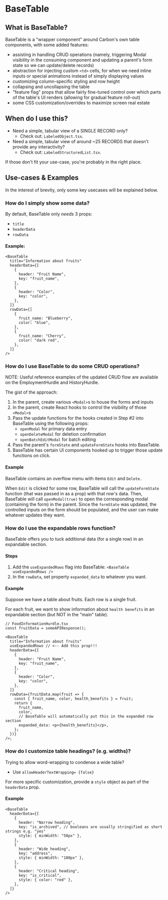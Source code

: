 # BaseTable

## What is BaseTable?

BaseTable is a "wrapper component" around Carbon's own table components, with some added features:

- assisting in handling CRUD operations (namely, triggering Modal visibility in the consuming component and updating a parent's form state so we can update/delete records)
- abstraction for injecting custom `<td>` cells, for when we need inline inputs or special animations instead of simply displaying values
- customizing column-specific styling and row height
- collapsing and uncollapsing the table
- "feature flag" props that allow fairly fine-tuned control over which parts of the table's UI renders (allowing for gradual feature roll-out)
- some CSS customization/overrides to maximize screen real estate

## When do I use this?

- Need a simple, tabular view of a SINGLE RECORD only?
  - Check out: `LabeledObject.tsx`.
- Need a simple, tabular view of around ~25 RECORDS that doesn't provide any interactivity?
  - Check out: `LabeledStructuredList.tsx`.

If those don't fit your use-case, you're probably in the right place.

## Use-cases & Examples

In the interest of brevity, only some key usecases will be explained below.

### How do I simply show some data?

By default, BaseTable only _needs_ 3 props:

- `title`
- `headerData`
- `rowData`

#### Example:

```tsx
<BaseTable
  title="Information about fruits"
  headerData={[
    {
      header: "Fruit Name",
      key: "fruit_name",
    },
    {
      header: "Color",
      key: "color",
    },
  ]}
  rowData={[
    {
      fruit_name: "Blueberry",
      color: "blue",
    },
    {
      fruit_name: "Cherry",
      color: "dark red",
    },
  ]}
/>
```

### How do I use BaseTable to do some CRUD operations?

NOTE: Useful reference examples of the updated CRUD flow are available on the EmploymentHurdle and HistoryHurdle.

The gist of the approach:

1. In the parent, create various `<Modal>`s to house the forms and inputs
2. In the parent, create React hooks to control the visibility of those `<Modal>`s
3. Pass the update functions for the hooks created in Step #2 into BaseTable using the following props:
   - `openModal` for primary data entry
   - `openDeleteModal` for deletion confirmation
   - `openBatchEditModal` for batch editing
4. Pass the parent's `formState` and `updateFormState` hooks into BaseTable.
5. BaseTable has certain UI components hooked up to trigger those update functions on click.

#### Example

BaseTable contains an overflow menu with items `Edit` and `Delete.`

When `Edit` is clicked for some row, BaseTable will call the `updateFormState` function (that was passed in as a prop) with that row's data.
Then, BaseTable will call `openModal(true)` to open the corresponding modal (containing the form) in the parent.
Since the `formState` was updated, the controlled inputs on the form should be populated, and the user can make whatever updates they want.

### How do I use the expandable rows function?

BaseTable offers you to tuck additional data (for a single row) in an expandable section.

#### Steps

1. Add the `useExpandedRows` flag into BaseTable: `<BaseTable useExpandedRows />`
2. In the `rowData`, set property `expanded_data` to whatever you want.

#### Example

Suppose we have a table about fruits. Each row is a single fruit.

For each fruit, we want to show information about `health benefits` in an expandable section (but NOT in the "main" table).

```tsx
// FoodInformationHurdle.tsx
const fruitData = someAPIResponse();

<BaseTable
  title="Information about fruits"
  useExpandedRows // <-- Add this prop!!!
  headerData={[
    {
      header: "Fruit Name",
      key: "fruit_name",
    },
    {
      header: "Color",
      key: "color",
    },
  ]}
  rowData={fruitData.map(fruit => {
    const { fruit_name, color, health_benefits } = fruit;
    return {
      fruit_name,
      color,
      // BaseTable will automatically put this in the expanded row section
      expanded_data: <p>{health_benefits}</p>,
    };
  })}
/>;
```

### How do I customize table headings? (e.g. widths)?

Trying to allow word-wrapping to condense a wide table?

- Use `allowHeaderTextWrapping= {false}`

For more specific customization, provide a `style` object as part of the `headerData` prop.

#### Example

```tsx
<BaseTable
  headerData={[
    {
      header: "Narrow heading",
      key: "is_archived", // booleans are usually stringified as short strings e.g. "yes"
      style: { minWidth: "50px" },
    },
    {
      header: "Wide heading",
      key: "address",
      style: { minWidth: "180px" },
    },
    {
      header: "Critical heading",
      key: "is_critical",
      style: { color: "red" },
    },
  ]}
/>
```
